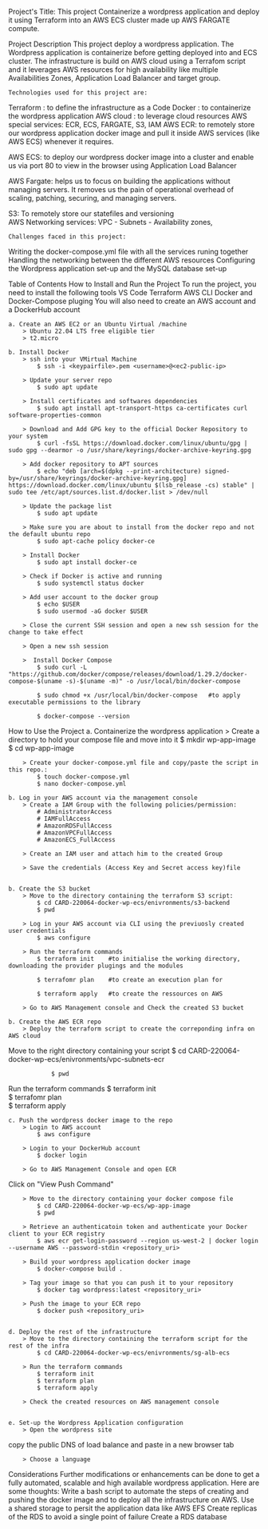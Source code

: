 Project's Title:
    This project Containerize a wordpress application and deploy it using Terraform into an AWS ECS cluster made up AWS FARGATE compute.

Project Description
    This project deploy a wordpress application. The Wordpress application is containerize before getting deployed into and ECS cluster. The infrastructure is build on AWS cloud using a Terrafom script and it leverages AWS resources for  high availability like multiple Availabilities Zones, Application Load Balancer and target group.

    Technologies used for this project are:
Terraform : to define the infrastructure as a Code
Docker : to containerize the wordpress application
AWS cloud : to leverage cloud resources
AWS special services: ECR, ECS, FARGATE, S3, IAM
AWS ECR: to remotely store our wordpress application docker image and pull it inside AWS services (like AWS ECS) whenever it requires.

AWS ECS: to deploy our wordpress docker image into a cluster and enable us via port 80 to view in the browser using Application Load Balancer

AWS Fargate: helps us to focus on building the applications without managing servers. It removes us the pain of operational overhead of scaling, patching, securing, and managing servers.

S3: To remotely store our statefiles and versioning \
AWS Networking services: VPC - Subnets - Availability zones, 

    Challenges faced in this project:
Writing the docker-compose.yml file with all the services runing together
Handling the networking between the different AWS resources 
Configuring the Wordpress application set-up and the MySQL database set-up

Table of Contents
How to Install and Run the Project
    To run the project, you need to install the following tools
VS Code
Terraform
AWS CLI
Docker and Docker-Compose pluging
    You will also need to create an AWS account and a DockerHub account

    a. Create an AWS EC2 or an Ubuntu Virtual /machine
        > Ubuntu 22.04 LTS free eligible tier
        > t2.micro
    
    b. Install Docker
        > ssh into your VMirtual Machine
            $ ssh -i <keypairfile>.pem <username>@<ec2-public-ip>
        
        > Update your server repo
            $ sudo apt update
        
        > Install certificates and softwares dependencies
            $ sudo apt install apt-transport-https ca-certificates curl software-properties-common
        
        > Download and Add GPG key to the official Docker Repository to your system
            $ curl -fsSL https://download.docker.com/linux/ubuntu/gpg | sudo gpg --dearmor -o /usr/share/keyrings/docker-archive-keyring.gpg

        > Add docker repository to APT sources
            $ echo "deb [arch=$(dpkg --print-architecture) signed-by=/usr/share/keyrings/docker-archive-keyring.gpg] https://download.docker.com/linux/ubuntu $(lsb_release -cs) stable" | sudo tee /etc/apt/sources.list.d/docker.list > /dev/null

        > Update the package list
            $ sudo apt update

        > Make sure you are about to install from the docker repo and not the default ubuntu repo
            $ sudo apt-cache policy docker-ce

        > Install Docker
            $ sudo apt install docker-ce

        > Check if Docker is active and running
            $ sudo systemctl status docker

        > Add user account to the docker group
            $ echo $USER
            $ sudo usermod -aG docker $USER
        
        > Close the current SSH session and open a new ssh session for the change to take effect

        > Open a new ssh session

        >  Install Docker Compose
	        $ sudo curl -L "https://github.com/docker/compose/releases/download/1.29.2/docker-compose-$(uname -s)-$(uname -m)" -o /usr/local/bin/docker-compose

	        $ sudo chmod +x /usr/local/bin/docker-compose   #to apply executable permissions to the library

            $ docker-compose --version

How to Use the Project
    a. Containerize the wordpress application
        > Create a directory to hold your compose file and move into it
            $ mkdir wp-app-image
            $ cd wp-app-image

        > Create your docker-compose.yml file and copy/paste the script in this repo.:
            $ touch docker-compose.yml
            $ nano docker-compose.yml
    
    b. Log in your AWS account via the management console
        > Create a IAM Group with the following policies/permission:
            # AdministratorAccess
            # IAMFullAccess
            # AmazonRDSFullAccess
            # AmazonVPCFullAccess
            # AmazonECS_FullAccess

        > Create an IAM user and attach him to the created Group 

        > Save the credentials (Access Key and Secret access key)file


    b. Create the S3 bucket
        > Move to the directory containing the terraform S3 script:
            $ cd CARD-220064-docker-wp-ecs/enivronments/s3-backend
            $ pwd

        > Log in your AWS account via CLI using the previuosly created user credentials
            $ aws configure
        
        > Run the terraform commands
            $ terraform init    #to initialise the working directory, downloading the provider plugings and the modules

            $ terrafomr plan    #to create an execution plan for 

            $ terraform apply   #to create the ressources on AWS

        > Go to AWS Management console and Check the created S3 bucket 

    b. Create the AWS ECR repo
        > Deploy the terraform script to create the correponding infra on AWS cloud
Move to the right directory containing your script
                $ cd CARD-220064-docker-wp-ecs/enivronments/vpc-subnets-ecr

                $ pwd

Run the terraform commands
                $ terraform init  
                $ terrafomr plan  
                $ terraform apply 

    c. Push the wordpress docker image to the repo
        > Login to AWS account 
            $ aws configure
        
        > Login to your DockerHub account
            $ docker login

        > Go to AWS Management Console and open ECR
Click on "View Push Command"
        
        > Move to the directory containing your docker compose file
            $ cd CARD-220064-docker-wp-ecs/wp-app-image
            $ pwd
        
        > Retrieve an authenticatoin token and authenticate your Docker client to your ECR registry
            $ aws ecr get-login-password --region us-west-2 | docker login --username AWS --password-stdin <repository_uri>
        
        > Build your wordpress application docker image
            $ docker-compose build .
        
        > Tag your image so that you can push it to your repository
            $ docker tag wordpress:latest <repository_uri>
        
        > Push the image to your ECR repo
            $ docker push <repository_uri>


    d. Deploy the rest of the infrastructure
        > Move to the directory containing the terraform script for the rest of the infra
            $ cd CARD-220064-docker-wp-ecs/enivronments/sg-alb-ecs
        
        > Run the terraform commands
            $ terraform init
            $ terraform plan
            $ terraform apply

        > Check the created resources on AWS management console


    e. Set-up the Wordpress Application configuration
        > Open the wordpress site 
copy the public DNS of load balance and paste in a new browser tab
        
        > Choose a language
        

Considerations 
    Further modifications or enhancements can be done to get a fully automated, scalable and high available wordpress application. Here are some thoughts:
Write a bash script to automate the steps of creating and pushing the docker image and to deploy all the infrastructure on AWS. 
Use a shared storage to persit the application data like AWS EFS
Create replicas of the RDS to avoid a single point of failure
Create a RDS database